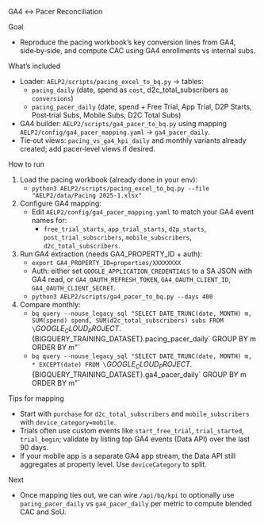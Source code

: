 GA4 ↔ Pacer Reconciliation

Goal
- Reproduce the pacing workbook’s key conversion lines from GA4, side‑by‑side, and compute CAC using GA4 enrollments vs internal subs.

What’s included
- Loader: `AELP2/scripts/pacing_excel_to_bq.py` → tables:
  - `pacing_daily` (date, spend as `cost`, d2c_total_subscribers as `conversions`)
  - `pacing_pacer_daily` (date, spend + Free Trial, App Trial, D2P Starts, Post‑trial Subs, Mobile Subs, D2C Total Subs)
- GA4 builder: `AELP2/scripts/ga4_pacer_to_bq.py` using mapping `AELP2/config/ga4_pacer_mapping.yaml` → `ga4_pacer_daily`.
- Tie‑out views: `pacing_vs_ga4_kpi_daily` and monthly variants already created; add pacer‑level views if desired.

How to run
1) Load the pacing workbook (already done in your env):
   - `python3 AELP2/scripts/pacing_excel_to_bq.py --file "AELP2/data/Pacing 2025-1.xlsx"`
2) Configure GA4 mapping:
   - Edit `AELP2/config/ga4_pacer_mapping.yaml` to match your GA4 event names for:
     - `free_trial_starts`, `app_trial_starts`, `d2p_starts`, `post_trial_subscribers`, `mobile_subscribers`, `d2c_total_subscribers`.
3) Run GA4 extraction (needs GA4_PROPERTY_ID + auth):
   - `export GA4_PROPERTY_ID=properties/XXXXXXXX`
   - Auth: either set `GOOGLE_APPLICATION_CREDENTIALS` to a SA JSON with GA4 read, or `GA4_OAUTH_REFRESH_TOKEN`, `GA4_OAUTH_CLIENT_ID`, `GA4_OAUTH_CLIENT_SECRET`.
   - `python3 AELP2/scripts/ga4_pacer_to_bq.py --days 400`
4) Compare monthly:
   - `bq query --nouse_legacy_sql "SELECT DATE_TRUNC(date, MONTH) m, SUM(spend) spend, SUM(d2c_total_subscribers) subs FROM \`${GOOGLE_CLOUD_PROJECT}.${BIGQUERY_TRAINING_DATASET}.pacing_pacer_daily\` GROUP BY m ORDER BY m"`
   - `bq query --nouse_legacy_sql "SELECT DATE_TRUNC(date, MONTH) m, * EXCEPT(date) FROM \`${GOOGLE_CLOUD_PROJECT}.${BIGQUERY_TRAINING_DATASET}.ga4_pacer_daily\` GROUP BY m ORDER BY m"`

Tips for mapping
- Start with `purchase` for `d2c_total_subscribers` and `mobile_subscribers` with `device_category=mobile`.
- Trials often use custom events like `start_free_trial`, `trial_started`, `trial_begin`; validate by listing top GA4 events (Data API) over the last 90 days.
- If your mobile app is a separate GA4 app stream, the Data API still aggregates at property level. Use `deviceCategory` to split.

Next
- Once mapping ties out, we can wire `/api/bq/kpi` to optionally use `pacing_pacer_daily` vs `ga4_pacer_daily` per metric to compute blended CAC and SoU.

